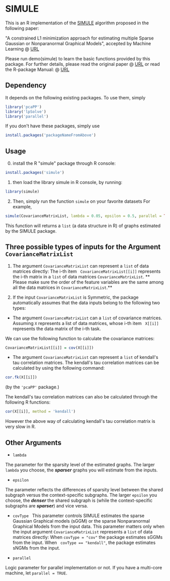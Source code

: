 
# SIMULE
This is an R implementation of the [SIMULE](https://arxiv.org/abs/1605.03468) algorithm proposed in the following paper:

"A constrained L1 minimization approach for estimating multiple Sparse Gaussian or Nonparanormal Graphical Models",
accepted by Machine Learning @ [URL](https://link.springer.com/article/10.1007/s10994-017-5635-7)

Please run demo(simule) to learn the basic functions provided by this package. For further details, please read the original paper @ [URL](http://link.springer.com/article/10.1007/s10994-017-5635-7) or read the R-package Manual: @ [URL](https://cran.r-project.org/web/packages/simule/simule.pdf)

## Dependency
It depends on the following existing packages. To use them, simply
```r
library('pcaPP')
library('lpSolve')
library('parallel')
```
If you don't have these packages, simply use
```r
install.packages('packageNameFromAbove')
```

## Usage

0. install the R "simule" package through R console:
```r
install.packages('simule')
```

1. then load the library simule in R console, by running:
```r
library(simule)
```

2. Then, simply run the function  ```simule``` on your favorite datasets
For example,
```r
simule(CovarianceMatrixList, lambda = 0.05, epsilon = 0.5, parallel = TRUE)
```

This function will returns a ```list``` (a data structure in R) of graphs estimated by the SIMULE package.

## Three possible types of inputs for the Argument ``` CovarianceMatrixList ```

1. The argument ``` CovarianceMatrixList ``` can represent a ```list``` of data matrices directly:
The i-th item ``` CovarianceMatrixList[[i]]``` represents the i-th matrix  in a ```list``` of data matrices ```CovarianceMatrixList```.
** Please make sure the order of the feature variables are the same among all the data matrices in ```CovarianceMatrixList```.**


2. If the input ``` CovarianceMatrixList ``` is Symmetric, the package automatically assumes that the data inputs belong to the following two types:

- The argument ``` CovarianceMatrixList ``` can a ```list``` of covariance matrices.
Assuming ``` X ``` represents a list of data matrices, whose i-th item ``` X[[i]]``` represents the data matrix of the i-th task.

We can use the following function to calculate the covariance matrices:
```r
CovarianceMatrixList[[i]] = cov(X[[i]])
```

- The argument ``` CovarianceMatrixList ``` can represent a ```list``` of kendall's tau correlation matrices.
The kendall's tau correlation matrices can be calculated by using the following command:
```r
cor.fk(X[[i]])  
```
(by the ``` 'pcaPP' ``` package.)

The kendall's tau correlation matrices can also be calculated through the following R functions:
```r
cor(X[[i]], method = 'kendall')
```
However the above way of calculating kendall's tau correlation matrix is very slow in R.


## Other Arguments

- ``` lambda ```

The parameter for the sparsity level of the estimated graphs. The larger ```lambda``` you choose, the ***sparser*** graphs you will estimate from the inputs.

- ``` epsilon ```

The parameter reflects the differences of sparsity level between the shared subgraph versus the context-specific subgraphs. The larger ```epsilon``` you choose, the ***denser*** the shared subgraph is (while the context-specific subgraphs are ***sparser***) and vice versa.

- ``` covType  ```
This parameter controls SIMULE estimates the sparse Gaussian Graphical models (sGGM) or the sparse Nonparanormal Graphical Models from the input data.  This parameter  matters only when the input argument ``` CovarianceMatrixList ```  represents a ```list``` of data matrices directly:
When ``` covType = "cov" ``` the package estimates sGGMs from the input.
When ``` covType == "kendall"```, the package estimates sNGMs from the input.

- ``` parallel ```

Logic parameter for parallel implementation or not. If you have a multi-core machine, let ```parallel = TRUE```.
